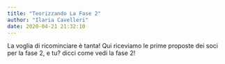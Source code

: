 ```yaml
---
title: "Teorizzando La Fase 2"
author: "Ilaria Cavelleri"
date: 2020-04-21 21:32:10
---
```


La voglia di ricominciare è tanta! Qui riceviamo le prime proposte dei soci per la fase 2, e tu? dicci come vedi la fase 2!